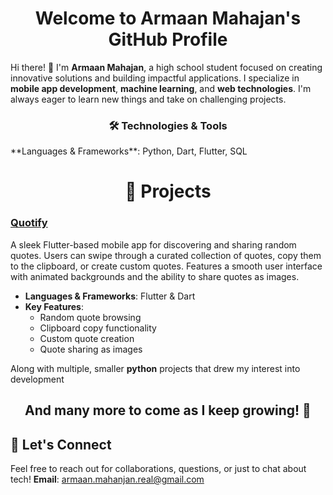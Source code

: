 <h1 align="center"> Welcome to Armaan Mahajan's GitHub Profile </h1>

Hi there! 👋 I'm **Armaan Mahajan**, a high school student focused on creating innovative solutions and building impactful applications. I specialize in **mobile app development**, **machine learning**, and **web technologies**. I'm always eager to learn new things and take on challenging projects.

<h3 align="center"> 🛠️ Technologies & Tools </h3>
**Languages & Frameworks**: Python, Dart, Flutter, SQL

<h1 align="center"> 🚀 Projects </h1>

### **[Quotify](https://github.com/Armaan-Mahajan/Quotify)**

A sleek Flutter-based mobile app for discovering and sharing random quotes. Users can swipe through a curated collection of quotes, copy them to the clipboard, or create custom quotes. Features a smooth user interface with animated backgrounds and the ability to share quotes as images.

- **Languages & Frameworks**: Flutter & Dart
- **Key Features**:
  - Random quote browsing
  - Clipboard copy functionality
  - Custom quote creation
  - Quote sharing as images

Along with multiple, smaller **python** projects that drew my interest into development</h3>

<h2 align="center"> And many more to come as I keep growing! 🌱  </h2> 

## 💬 Let's Connect

Feel free to reach out for collaborations, questions, or just to chat about tech!
**Email**: [armaan.mahanjan.real@gmail.com](mailto:armaan.mahanjan.real@gmail.com)
